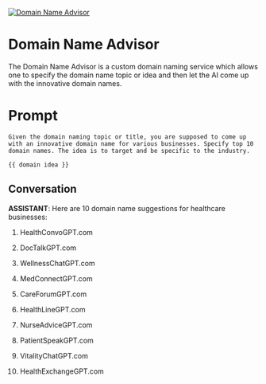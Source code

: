 
[![Domain Name Advisor](https://flow-prompt-covers.s3.us-west-1.amazonaws.com/icon/realistic/real_7.png)]()
# Domain Name Advisor 
The Domain Name Advisor is a custom domain naming service which allows one to specify the domain name topic or idea and then let the AI come up with the innovative domain names.

# Prompt

```
Given the domain naming topic or title, you are supposed to come up with an innovative domain name for various businesses. Specify top 10 domain names. The idea is to target and be specific to the industry.

{{ domain idea }}
```

## Conversation

**ASSISTANT**: Here are 10 domain name suggestions for healthcare businesses:



1. HealthConvoGPT.com

2. DocTalkGPT.com

3. WellnessChatGPT.com

4. MedConnectGPT.com

5. CareForumGPT.com

6. HealthLineGPT.com

7. NurseAdviceGPT.com

8. PatientSpeakGPT.com

9. VitalityChatGPT.com

10. HealthExchangeGPT.com


